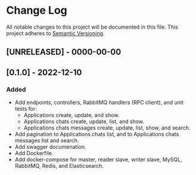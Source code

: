 # Change Log
All notable changes to this project will be documented in this file.
This project adheres to [Semantic Versioning](http://semver.org/).

## [UNRELEASED] - 0000-00-00

## [0.1.0] - 2022-12-10
### Added
- Add endpoints, controllers, RabbitMQ handlers (RPC client), and unit tests for:
    * Applications create, update, and show.
    * Applications chats create, update, list, and show.
    * Applications chats messages create, update, list, show, and search.
- Add pagination to Applications chats list, and to Applications chats messages list and search.
- Add swagger documenation.
- Add Dockerfile.
- Add docker-compose for master, reader slave, writer slave, MySQL, RabbitMQ, Redis, and Elasticsearch.